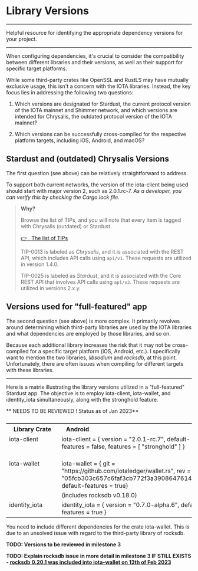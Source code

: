 # Library Versions

---

Helpful resource for identifying the appropriate dependency versions for your project.

---

When configuring dependencies, it's crucial to consider the compatibility between different libraries and their versions, as well as their support for specific target platforms.

While some third-party crates like OpenSSL and RustLS may have mutually exclusive usage, this isn't a concern with the IOTA libraries. Instead, the key focus lies in addressing the following two questions:

1. Which versions are designated for Stardust, the current protocol version of the IOTA mainnet and Shimmer network, and which versions are intended for Chrysalis, the outdated protocol version of the IOTA mainnet?

2. Which versions can be successfully cross-compiled for the respective platform targets, including iOS, Android, and macOS?

## Stardust and (outdated) Chrysalis Versions

The first question (see above) can be relatively straightforward to address.

To support both current networks, the version of the iota-client being used should start with major version 2, such as 2.0.1.rc-7. _As a developer, you can verify this by checking the Cargo.lock file_.

> **Why?**
>
> Browse the list of TIPs, and you will note that every item is tagged with Chrysalis (outdated) or Stardust.
>
> <a href="https://github.com/iotaledger/tips#list-of-tips" target="_blank">👉 &nbsp; The list of TIPs</a>
>
> TIP-0013 is labeled as _Chrysalis_, and it is associated with the REST API, which includes API calls using `api/v1`. These requests are utilized in version 1.4.0.
>
> TIP-0025 is labeled as _Stardust_, and it is associated with the Core REST API that involves API calls using `api/v2`. These requests are utilized in versions 2.x.y.

## Versions used for "full-featured" app

The second question (see above) is more complex. It primarily revolves around determining which third-party libraries are used by the IOTA libraries and what dependencies are employed by those libraries, and so on.

Because each additional library increases the risk that it may not be cross-compiled for a specific target platform (iOS, Android, etc.). I specifically want to mention the two libraries, _libsodium_ and _rocksdb_, at this point. Unfortunately, there are often issues when compiling for different targets with these libraries.

---

Here is a matrix illustrating the library versions utilized in a "full-featured" Stardust app. The objective is to employ iota-client, iota-wallet, and identity_iota simultaneously, along with the stronghold feature.

** NEEDS TO BE REVIEWED ! Status as of Jan 2023**

<table style="display: flex; justify-content: left;">
<tr><th style="white-space:nowrap;text-align:left;padding:5px 20px;">Library Crate</th><th style="text-align:left;padding:5px 20px;">Android</th><th style="text-align:left;padding:5px 20px;">iOS/macOS</th></tr>

<tr><td style="white-space:nowrap;vertical-align:top;">iota-client</td><td style="vertical-align:top;">iota-client = { version = "2.0.1-rc.7", default-features = false, features = [
    "stronghold"
] }</td>
<td style="vertical-align:top;">iota-client = { version = "2.0.1-rc.7", default-features = false, features = [
    "stronghold"
] }</td></tr>

<tr><td style="white-space:nowrap;vertical-align:top;">iota-wallet</td><td style="vertical-align:top;">iota-wallet = { git = "https://github.com/iotaledger/wallet.rs", rev = "05fcb303c657c6faf3cb772f3a3908647614d545", default-features = true}</td>
<td style="vertical-align:top;">iota-wallet = { git = "https://github.com/iotaledger/wallet.rs", branch = "develop", default-features = true}</td></tr>

<tr><td style="white-space:nowrap;vertical-align:top;"></td><td style="vertical-align:top;">(includes rocksdb v0.18.0)</td>
<td>(includes rocksdb v0.19.0)</td></tr>

<tr><td style="white-space:nowrap;vertical-align:top;">identity_iota</td><td style="vertical-align:top;">identity_iota = { version = "0.7.0-alpha.6", default-features = true }</td>
<td style="vertical-align:top;">identity_iota = { version = "0.7.0-alpha.6", default-features = true }</td></tr>

</table>

You need to include different dependencies for the crate iota-wallet. This is due to an unsolved issue with regard to the third-party library of rocksdb.

**TODO: Versions to be reviewed in milestone 3**

**TODO: Explain rocksdb issue in more detail in milestone 3 IF STILL EXISTS - [rocksdb 0.20.1 was included into iota-wallet on 13th of Feb 2023](https://github.com/iotaledger/wallet.rs/commit/970f6df22ee88c1ae7e5595ba4e9815998077f01)**
